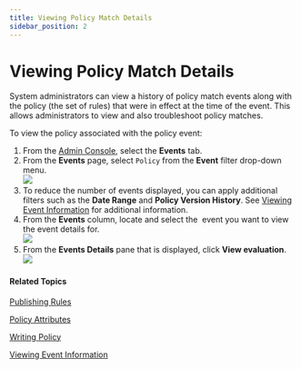 ```yaml
---
title: Viewing Policy Match Details
sidebar_position: 2
---
```


Viewing Policy Match Details
============================

System administrators can view a history of policy match events along with the policy (the set of rules) that were in effect at the time of the event. This allows administrators to view and also troubleshoot policy matches.

To view the policy associated with the policy event:

1.  From the [Admin Console](/docs/secure-work/workforce-settings/admin-console/admin-console-login), select the **Events** tab.
2.  From the **Events** page, select `Policy` from the **Event** filter drop-down menu.  
    ![](/images/events/policy_event_filter.PNG)
3.  To reduce the number of events displayed, you can apply additional filters such as the **Date Range** and **Policy Version History**. See [Viewing Event Information](/docs/secure-work/events/viewing-event-information) for additional information.
4.  From the **Events** column, locate and select the  event you want to view the event details for.  
    ![](/images/events/policy_select_event.PNG)
5.  From the **Events Details** pane that is displayed, click **View evaluation**.  
    ![](/images/policy/policy_evaluation_match_rule.PNG)

#### Related Topics

[Publishing Rules](/docs/secure-work/workforce-settings/policy/policy-publish-rules/publishing-rules)

[Policy Attributes](/docs/secure-work/workforce-settings/policy/policy-writing/policy-attributes)

[Writing Policy](/docs/secure-work/workforce-settings/policy/policy-writing/writing-policy)

[Viewing Event Information](/docs/secure-work/events/viewing-event-information)